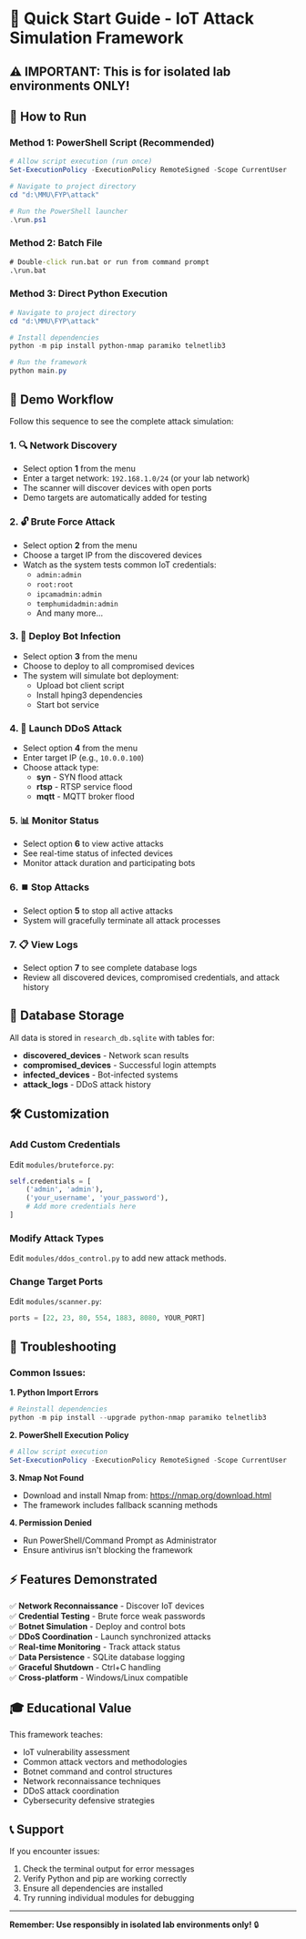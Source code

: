 # 🚀 Quick Start Guide - IoT Attack Simulation Framework

## ⚠️ **IMPORTANT**: This is for isolated lab environments ONLY!

## 📖 How to Run

### Method 1: PowerShell Script (Recommended)
```powershell
# Allow script execution (run once)
Set-ExecutionPolicy -ExecutionPolicy RemoteSigned -Scope CurrentUser

# Navigate to project directory
cd "d:\MMU\FYP\attack"

# Run the PowerShell launcher
.\run.ps1
```

### Method 2: Batch File
```cmd
# Double-click run.bat or run from command prompt
.\run.bat
```

### Method 3: Direct Python Execution
```powershell
# Navigate to project directory
cd "d:\MMU\FYP\attack"

# Install dependencies
python -m pip install python-nmap paramiko telnetlib3

# Run the framework
python main.py
```

## 🎯 Demo Workflow

Follow this sequence to see the complete attack simulation:

### 1. 🔍 Network Discovery
- Select option **1** from the menu
- Enter a target network: `192.168.1.0/24` (or your lab network)
- The scanner will discover devices with open ports
- Demo targets are automatically added for testing

### 2. 🔓 Brute Force Attack
- Select option **2** from the menu
- Choose a target IP from the discovered devices
- Watch as the system tests common IoT credentials:
  - `admin:admin`
  - `root:root` 
  - `ipcamadmin:admin`
  - `temphumidadmin:admin`
  - And many more...

### 3. 🦠 Deploy Bot Infection
- Select option **3** from the menu
- Choose to deploy to all compromised devices
- The system will simulate bot deployment:
  - Upload bot client script
  - Install hping3 dependencies
  - Start bot service

### 4. 🚀 Launch DDoS Attack
- Select option **4** from the menu
- Enter target IP (e.g., `10.0.0.100`)
- Choose attack type:
  - **syn** - SYN flood attack
  - **rtsp** - RTSP service flood
  - **mqtt** - MQTT broker flood

### 5. 📊 Monitor Status
- Select option **6** to view active attacks
- See real-time status of infected devices
- Monitor attack duration and participating bots

### 6. ⏹️ Stop Attacks
- Select option **5** to stop all active attacks
- System will gracefully terminate all attack processes

### 7. 📋 View Logs
- Select option **7** to see complete database logs
- Review all discovered devices, compromised credentials, and attack history

## 💾 Database Storage

All data is stored in `research_db.sqlite` with tables for:
- **discovered_devices** - Network scan results
- **compromised_devices** - Successful login attempts  
- **infected_devices** - Bot-infected systems
- **attack_logs** - DDoS attack history

## 🛠️ Customization

### Add Custom Credentials
Edit `modules/bruteforce.py`:
```python
self.credentials = [
    ('admin', 'admin'),
    ('your_username', 'your_password'),
    # Add more credentials here
]
```

### Modify Attack Types
Edit `modules/ddos_control.py` to add new attack methods.

### Change Target Ports
Edit `modules/scanner.py`:
```python
ports = [22, 23, 80, 554, 1883, 8080, YOUR_PORT]
```

## 🔧 Troubleshooting

### Common Issues:

**1. Python Import Errors**
```powershell
# Reinstall dependencies
python -m pip install --upgrade python-nmap paramiko telnetlib3
```

**2. PowerShell Execution Policy**
```powershell
# Allow script execution
Set-ExecutionPolicy -ExecutionPolicy RemoteSigned -Scope CurrentUser
```

**3. Nmap Not Found**
- Download and install Nmap from: https://nmap.org/download.html
- The framework includes fallback scanning methods

**4. Permission Denied**
- Run PowerShell/Command Prompt as Administrator
- Ensure antivirus isn't blocking the framework

## ⚡ Features Demonstrated

✅ **Network Reconnaissance** - Discover IoT devices  
✅ **Credential Testing** - Brute force weak passwords  
✅ **Botnet Simulation** - Deploy and control bots  
✅ **DDoS Coordination** - Launch synchronized attacks  
✅ **Real-time Monitoring** - Track attack status  
✅ **Data Persistence** - SQLite database logging  
✅ **Graceful Shutdown** - Ctrl+C handling  
✅ **Cross-platform** - Windows/Linux compatible  

## 🎓 Educational Value

This framework teaches:
- IoT vulnerability assessment
- Common attack vectors and methodologies
- Botnet command and control structures
- Network reconnaissance techniques
- DDoS attack coordination
- Cybersecurity defensive strategies

## 📞 Support

If you encounter issues:
1. Check the terminal output for error messages
2. Verify Python and pip are working correctly
3. Ensure all dependencies are installed
4. Try running individual modules for debugging

---

**Remember: Use responsibly in isolated lab environments only!** 🔒
